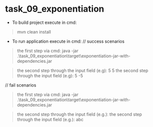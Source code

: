 # task_09_exponentiation

* To build project execute in cmd: 
> mvn clean install

* To run application execute in cmd:
// success scenarios
>   the first step via cmd:
> java -jar .\task_09_exponentiation\target\exponentiation-jar-with-dependencies.jar

> the second step through the input field (e.g): 5 5
> the second step through the input field (e.g): 5 -5

// fail scenarios
>   the first step via cmd:
> java -jar .\task_09_exponentiation\target\exponentiation-jar-with-dependencies.jar

>   the second step through the input field (e.g.): 
>   the second step through the input field (e.g.): abc